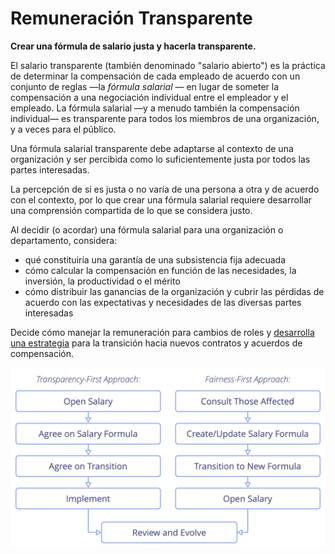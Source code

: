 # Remuneración Transparente

<summary>
<strong>Crear una fórmula de salario justa y hacerla transparente.</strong>
</summary>

El salario transparente (también denominado "salario abierto") es la práctica de determinar la compensación de cada empleado de acuerdo con un conjunto de reglas —la *fórmula salarial* — en lugar de someter la compensación a una negociación individual entre el empleador y el empleado. La fórmula salarial —y a menudo también la compensación individual— es transparente para todos los miembros de una organización, y a veces para el público.

Una fórmula salarial transparente debe adaptarse al contexto de una organización y ser percibida como lo suficientemente justa por todos las partes interesadas.

La percepción de si es justa o no varía de una persona a otra y de acuerdo con el contexto, por lo que crear una fórmula salarial requiere desarrollar una comprensión compartida de lo que se considera justo.

Al decidir (o acordar) una fórmula salarial para una organización o departamento, considera:

- qué constituiría una garantía de una subsistencia fija adecuada
- cómo calcular la compensación en función de las necesidades, la inversión, la productividad o el mérito
- cómo distribuir las ganancias de la organización y cubrir las pérdidas de acuerdo con las expectativas y necesidades de las diversas partes interesadas

Decide cómo manejar la remuneración para cambios de roles y [desarrolla una estrategia](section:clarify-and-develop-strategy) para la transición hacia nuevos contratos y acuerdos de compensación.

![Dos maneras de abrir los salarios](img/process/opening-salaries.png)